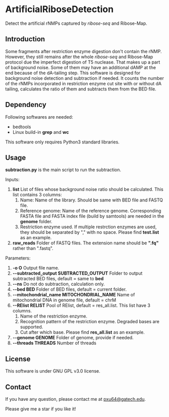 # ArtificialRiboseDetection
Detect the artificial rNMPs captured by _ribose-seq_ and Ribose-Map.

## Introduction
Some fragments after restriction enzyme digestion don't contain the rNMP. However, they still remains after the whole _ribose-seq_ and Ribose-Map protocol due the imperfect digestion of T5 nuclease. That makes up a part of background noise. Some of them may have an additional dAMP at the end because of the dA-tailing step. 
This software is designed for background noise detection and subtraction if needed. It counts the number of the rNMPs incorporated in restriction enzyme cut site with or without dA tailing, calculates the ratio of them and subtracts them from the BED file.

## Dependency
Following softwares are needed:
- bedtools
- Linux build-in __grep__ and __wc__

This software only requires Python3 standard libraries.

## Usage
__subtraction.py__ is the main script to run the subtraction.

Inputs:
1. __list__                  List of files whose background noise ratio should be calculated. This list contains 3 columns:
   1. Name: Name of the library. Should be same with BED file and FASTQ file.
   2. Reference genome: Name of the reference genome. Corresponding FASTA file and FASTA index file (build by samtools) are needed in the __genome__ folder.
   3. Restriction enzyme used. If multiple restrction enzymes are used, they should be separated by "," with no space.
   Please find __test.list__ as an example.
2. __raw_reads__             Folder of FASTQ files. The extension name should be __".fq"__ rather than ".fastq".

Parameters:
1. __-o O__                  Output file name.
1. __--subtracted_output SUBTRACTED_OUTPUT__                     Folder to output subtracted BED files, default = same to __bed__
1. __--ns__                  Do not do subtraction, calculation only.
1.  __--bed BED__             Folder of BED files, default = current folder.
1.  __--mitochondrial_name MITOCHONDRIAL_NAME__
                        Name of mitochondrial DNA in genome file, default = chrM
1.  __--RElist RELIST__       Pool of RElist, default = res_all.list. This list have 3 columns.
    1. Name of the restriction enzyme.
    1. Recognition pattern of the restriction enzyme. Degraded bases are supported.
    1. Cut after which base.
    Please find __res_all.list__ as an example.
1.  __--genome GENOME__       Folder of genome, provide if needed.
1.  __--threads THREADS__     Number of threads

## License
This software is under GNU GPL v3.0 license.

## Contact
If you have any question, please contact me at <pxu64@gatech.edu>.

Please give me a star if you like it!

